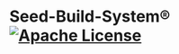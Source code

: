 # Seed-Build-System® [![Apache License](https://img.shields.io/badge/license-Apache-blue.svg)](https://github.com/SeedXpert/Seed-Build-System/blob/master/LICENSE)
